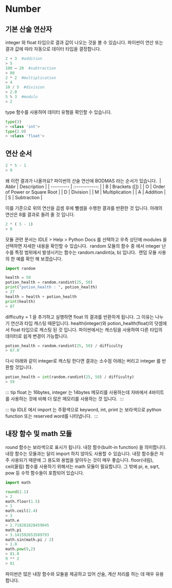# Number

## 기본 산술 연산자
integer 와 float 타입으로 결과 값이 나오는 것을 볼 수 있습니다. 파이썬이 연산 또는 결과 값에 따라 자동으로 데이터 타입을 결정합니다.
``` python
2 + 3  #addition
> 5
100 – 20  #subtraction
> 80 
2 * 2  #multiplication
> 4
10 / 5  #division
> 2.0
5 % 3  #modulo
> 2
```

type 함수를 사용하여 데이터 유형을 확인할 수 있습니다.
```python
type(3) 
> <class 'int'>
type(2.0) 
> <class 'float'>
```

## 연산 순서 
```python
2 * 5 - 1 
> 9
```
왜 이런 결과가 나올까요? 파이썬의 산술 연산에  BODMAS 라는 순서가 있습니다. 
|  Abbr     | Description   |
| --------- | :-----------: |
| B         | Brackets ([]) |
| O         | Order of Power or Square Root    |
| D         | Division    |
| M         | Multiplication    |
| A         | Addition    |
| S         | Subtraction    |

이를 기준으로 위의 연산을 곱셈 후에 뺄셈을 수행한 결과를 반환한 것 입니다. 아래의 연산은 8를 결과로 돌려 줄 것 입니다.
```python
2 * ( 5 - 1) 
> 8
```


모듈 관련 문서는 IDLE > Help > Python Docs 를 선택하고 우측 상단에 modules 을 선택하면 자세한 내용을 확인할 수 있습니다. 
random 모듈의 함수 중 에서 integer 난수를 특정 범위에서 발생시키는 함수는 random.randint(a, b) 입니다. 
랜덤 모듈 사용의 한 예를 확인 해 보겠습니다.
```python
import random

health = 50
potion_health = random.randint(25, 50)
print("potion_health : ", potion_health)
> 27
health = health + potion_health
print(health)
> 87
```

difficulty = 1 을 추가하고 실행하면 float 의 결과를 반환하게 됩니다. 그 이유는 나누기 연산과 타입 캐스팅 때문입니다. health(integer)와 potion_health(float)의 덧셈에서 float 타입으로 캐스팅 된 것 입니다. 파이썬에서는 캐스팅을 사용하여 다른 타입의 데이터로 쉽게 변경이 가능합니다.  
```python
potion_health = random.randint(25, 50) / difficulty
> 67.0
```


다시 아래와 같이 integer로 캐스팅 한다면 결과는 소수점 아래는 버리고 integer 를 반환할 것입니다.
```python
potion_health = int(random.randint(25, 50) / difficulty)
> 59
```

::: tip
float 는 16bytes, integer 는 14bytes 메모리를 사용하는데 자바에서 4바이트를 사용하는 것에 비해 더 많은 메모리를 사용하는 것 입니다. 
:::

::: tip
IDLE 에서 import 는 주황색으로 keyword, int, print 는 보라색으로 python function 또는 reserved word를 나타냅니다. 
:::

## 내장 함수 및 math 모듈 
round 함수는 보라색으로 표시가 됩니다. 내장 함수(built-in function) 을 의미합니다. 내장 함수는 모듈과는 달리 import 하지 않아도 사용할 수 있습니다. 내장 함수들은 자주 사용되기 때문에 그 용도와 용법을 알아두는 것이 매우 좋습니다. 
floor(내림), ceil(올림) 함수를 사용하기 위해서는 math 모듈이 필요합니다. 그 밖에 pi, e, sqrt, pow 등 수학 함수들이 포함되어 있습니다. 

```python
import math

round(2.1) 
> 2
math.floor(1.5) 
> 1
math.ceil(2.4) 
> 3
math.e
> 2.718281828459045
math.pi
> 3.141592653589793
math.sin(math.pi / 2) 
> 1.0
math.pow(9,2)
> 81.0
9 ** 2
> 81
```

파이썬은 많은 내장 함수와 모듈을 제공하고 있어 산술, 계산 처리를 하는 데 매우 유용합니다. 